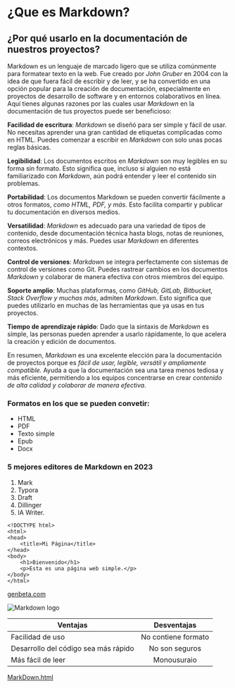# ¿Que es Markdown? 

## ¿Por qué usarlo en la documentación de nuestros proyectos?

Markdown es un lenguaje de marcado ligero que se utiliza comúnmente para formatear texto en la web. Fue creado por _John Gruber_ en 2004 con la idea de que fuera fácil de escribir y de leer, y se ha convertido en una opción popular para la creación de documentación, especialmente en proyectos de desarrollo de software y en entornos colaborativos en línea. Aquí tienes algunas razones por las cuales usar _Markdown_ en la documentación de tus proyectos puede ser beneficioso:

__Facilidad de escritura__: _Markdown_ se diseñó para ser simple y fácil de usar. No necesitas aprender una gran cantidad de etiquetas complicadas como en HTML. Puedes comenzar a escribir en _Markdown_ con solo unas pocas reglas básicas.

__Legibilidad__: Los documentos escritos en _Markdown_ son muy legibles en su forma sin formato. Esto significa que, incluso si alguien no está familiarizado con _Markdown_, aún podrá entender y leer el contenido sin problemas.

__Portabilidad__: Los documentos Markdown se pueden convertir fácilmente a otros formatos, _como HTML, PDF, y más._ Esto facilita compartir y publicar tu documentación en diversos medios.

__Versatilidad__: _Markdown_ es adecuado para una variedad de tipos de contenido, desde documentación técnica hasta blogs, notas de reuniones, correos electrónicos y más. Puedes usar _Markdown_ en diferentes contextos.

__Control de versiones__: _Markdown_ se integra perfectamente con sistemas de control de versiones como Git. Puedes rastrear cambios en los documentos _Markdown_ y colaborar de manera efectiva con otros miembros del equipo.

 __Soporte amplio__: Muchas plataformas, como _GitHub, GitLab, Bitbucket, Stack Overflow y muchas más_, admiten _Markdown_. Esto significa que puedes utilizarlo en muchas de las herramientas que ya usas en tus proyectos.

 __Tiempo de aprendizaje rápido__: Dado que la sintaxis de _Markdown_ es simple, las personas pueden aprender a usarlo rápidamente, lo que acelera la creación y edición de documentos.

En resumen, _Markdown_ es una excelente elección para la documentación de proyectos porque es _fácil de usar, legible, versátil y ampliamente compatible._ Ayuda a que la documentación sea una tarea menos tediosa y más eficiente, permitiendo a los equipos concentrarse en crear _contenido de alta calidad y colaborar de manera efectiva_.

### Formatos en los que se pueden convetir:

- HTML
- PDF
- Texto simple 
- Epub 
- Docx 

### 5 mejores editores de Markdown en 2023

1. Mark
2. Typora 
3. Draft 
4. Dillinger 
5. IA Writer. 

```
<!DOCTYPE html>
<html>
<head>
    <title>Mi Página</title>
</head>
<body>
    <h1>Bienvenido</h1>
    <p>Esta es una página web simple.</p>
</body>
</html>

```


[genbeta.com](https://www.genbeta.com)




![Markdown logo](https://upload.wikimedia.org/wikipedia/commons/thumb/4/48/Markdown-mark.svg/2560px-Markdown-mark.svg.png)

| Ventajas   | Desventajas |
| ------------- |:-------------:|
| Facilidad de uso      | No contiene formato     |
| Desarrollo del código sea más rápido      | No son seguros      |
| Más fácil de leer      | Monousuraio     |

[MarkDown.html](https://github.com/iligcor555/Lenguaje_Marcas/blob/main/Pr%C3%A1ctica_1_LMSGI/MarkDown.html)


